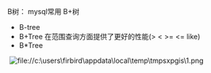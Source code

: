   B树： mysql常用 B+树

-  B-tree
- B+Tree 在范围查询方面提供了更好的性能(> < >= <= like)
- B*Tree

​           ![file://c:\users\firbird\appdata\local\temp\tmpsxpgis\1.png](file://c:\users\firbird\appdata\local\temp\tmpsxpgis\1.png)

